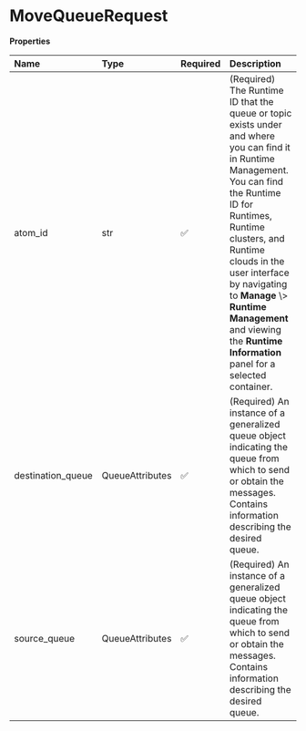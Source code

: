 # MoveQueueRequest

**Properties**

| Name              | Type            | Required | Description                                                                                                                                                                                                                                                                                                                                           |
| :---------------- | :-------------- | :------- | :---------------------------------------------------------------------------------------------------------------------------------------------------------------------------------------------------------------------------------------------------------------------------------------------------------------------------------------------------- |
| atom_id           | str             | ✅       | \(Required\) The Runtime ID that the queue or topic exists under and where you can find it in Runtime Management. You can find the Runtime ID for Runtimes, Runtime clusters, and Runtime clouds in the user interface by navigating to **Manage** \\> **Runtime Management** and viewing the **Runtime Information** panel for a selected container. |
| destination_queue | QueueAttributes | ✅       | \(Required\) An instance of a generalized queue object indicating the queue from which to send or obtain the messages. Contains information describing the desired queue.                                                                                                                                                                             |
| source_queue      | QueueAttributes | ✅       | \(Required\) An instance of a generalized queue object indicating the queue from which to send or obtain the messages. Contains information describing the desired queue.                                                                                                                                                                             |

